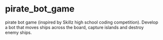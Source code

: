 # pirate_bot_game
pirate bot game (inspired by Skillz high school coding competition).
Develop a bot that moves ships across the board, capture islands and destroy enemy ships.
